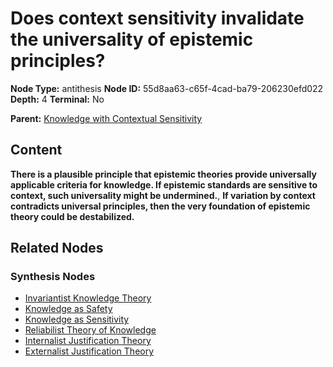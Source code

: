 # Does context sensitivity invalidate the universality of epistemic principles?

**Node Type:** antithesis
**Node ID:** 55d8aa63-c65f-4cad-ba79-206230efd022
**Depth:** 4
**Terminal:** No

**Parent:** [Knowledge with Contextual Sensitivity](knowledge-with-contextual-sensitivity-synthesis-46d525d5-00aa-421a-a648-e2e691b79795.md)

## Content

**There is a plausible principle that epistemic theories provide universally applicable criteria for knowledge. If epistemic standards are sensitive to context, such universality might be undermined.**, **If variation by context contradicts universal principles, then the very foundation of epistemic theory could be destabilized.**

## Related Nodes

### Synthesis Nodes

- [Invariantist Knowledge Theory](invariantist-knowledge-theory-synthesis-1f459b33-4984-4e1d-bfe5-82bb60c75b4a.md)
- [Knowledge as Safety](knowledge-as-safety-synthesis-33be5889-95a5-4192-a719-bed8a10cf351.md)
- [Knowledge as Sensitivity](knowledge-as-sensitivity-synthesis-9f1605da-521a-4ad7-aff2-8d97b6dfcf89.md)
- [Reliabilist Theory of Knowledge](reliabilist-theory-of-knowledge-synthesis-32346f30-55be-498a-9a30-a80964791535.md)
- [Internalist Justification Theory](internalist-justification-theory-synthesis-25a18466-c0ee-469f-a155-ba6f99b3e134.md)
- [Externalist Justification Theory](externalist-justification-theory-synthesis-d1d9e5f1-28c8-42f4-a3a5-10d8d4214beb.md)
